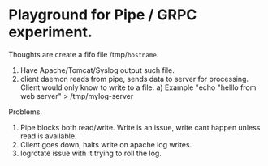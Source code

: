 # Playground for Pipe / GRPC experiment.


Thoughts are create a fifo file /tmp/`hostname`.

1) Have Apache/Tomcat/Syslog output such file. 
2) client daemon reads from pipe, sends data to server for processing.  Client would only know to write to a file.
   a) Example "echo "helllo from web server" > /tmp/mylog-server
   
 
 Problems.
 
 1) Pipe blocks both read/write.  Write is an issue,  write cant happen unless read is available.
 2) Client goes down, halts write on apache log writes.
 3) logrotate issue with it trying to roll the log.
 
 
 
 
